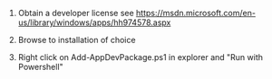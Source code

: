 1) Obtain a developer license  see https://msdn.microsoft.com/en-us/library/windows/apps/hh974578.aspx

2) Browse to installation of choice

3) Right click on Add-AppDevPackage.ps1 in explorer and "Run with Powershell"
